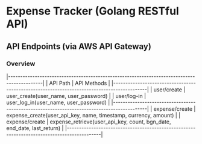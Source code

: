 # Expense Tracker (Golang RESTful API)


## API Endpoints (via AWS API Gateway)

### Overview 
|--------------------------------------------------------------------------------------------|
| API Path       | API Methods                                                               |
|--------------------------------------------------------------------------------------------|
| user/create    | user_create(user_name, user_password)                                     |
| user/log-in    | user_log_in(user_name, user_password)                                     |
|--------------------------------------------------------------------------------------------|
| expense/create | expense_create(user_api_key, name, timestamp, currency, amount)           |
| expense/create | expense_retrieve(user_api_key, count, bgn_date, end_date, last_return)    |
|--------------------------------------------------------------------------------------------|




